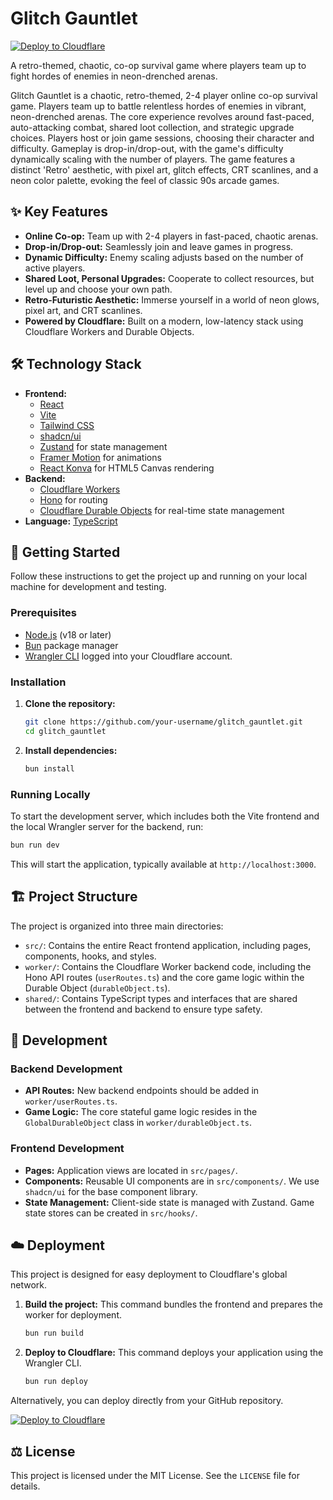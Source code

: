 # Glitch Gauntlet

[![Deploy to Cloudflare](https://deploy.workers.cloudflare.com/button)](https://deploy.workers.cloudflare.com/?url=https://github.com/Wilsman/glitch-gauntlet)

A retro-themed, chaotic, co-op survival game where players team up to fight hordes of enemies in neon-drenched arenas.

Glitch Gauntlet is a chaotic, retro-themed, 2-4 player online co-op survival game. Players team up to battle relentless hordes of enemies in vibrant, neon-drenched arenas. The core experience revolves around fast-paced, auto-attacking combat, shared loot collection, and strategic upgrade choices. Players host or join game sessions, choosing their character and difficulty. Gameplay is drop-in/drop-out, with the game's difficulty dynamically scaling with the number of players. The game features a distinct 'Retro' aesthetic, with pixel art, glitch effects, CRT scanlines, and a neon color palette, evoking the feel of classic 90s arcade games.

## ✨ Key Features

-   **Online Co-op:** Team up with 2-4 players in fast-paced, chaotic arenas.
-   **Drop-in/Drop-out:** Seamlessly join and leave games in progress.
-   **Dynamic Difficulty:** Enemy scaling adjusts based on the number of active players.
-   **Shared Loot, Personal Upgrades:** Cooperate to collect resources, but level up and choose your own path.
-   **Retro-Futuristic Aesthetic:** Immerse yourself in a world of neon glows, pixel art, and CRT scanlines.
-   **Powered by Cloudflare:** Built on a modern, low-latency stack using Cloudflare Workers and Durable Objects.

## 🛠️ Technology Stack

-   **Frontend:**
    -   [React](https://react.dev/)
    -   [Vite](https://vitejs.dev/)
    -   [Tailwind CSS](https://tailwindcss.com/)
    -   [shadcn/ui](https://ui.shadcn.com/)
    -   [Zustand](https://zustand-demo.pmnd.rs/) for state management
    -   [Framer Motion](https://www.framer.com/motion/) for animations
    -   [React Konva](https://konvajs.org/docs/react/index.html) for HTML5 Canvas rendering
-   **Backend:**
    -   [Cloudflare Workers](https://workers.cloudflare.com/)
    -   [Hono](https://hono.dev/) for routing
    -   [Cloudflare Durable Objects](https://developers.cloudflare.com/durable-objects/) for real-time state management
-   **Language:** [TypeScript](https://www.typescriptlang.org/)

## 🚀 Getting Started

Follow these instructions to get the project up and running on your local machine for development and testing.

### Prerequisites

-   [Node.js](https://nodejs.org/) (v18 or later)
-   [Bun](https://bun.sh/) package manager
-   [Wrangler CLI](https://developers.cloudflare.com/workers/wrangler/install-and-update/) logged into your Cloudflare account.

### Installation

1.  **Clone the repository:**
    ```bash
    git clone https://github.com/your-username/glitch_gauntlet.git
    cd glitch_gauntlet
    ```

2.  **Install dependencies:**
    ```bash
    bun install
    ```

### Running Locally

To start the development server, which includes both the Vite frontend and the local Wrangler server for the backend, run:

```bash
bun run dev
```

This will start the application, typically available at `http://localhost:3000`.

## 🏗️ Project Structure

The project is organized into three main directories:

-   `src/`: Contains the entire React frontend application, including pages, components, hooks, and styles.
-   `worker/`: Contains the Cloudflare Worker backend code, including the Hono API routes (`userRoutes.ts`) and the core game logic within the Durable Object (`durableObject.ts`).
-   `shared/`: Contains TypeScript types and interfaces that are shared between the frontend and backend to ensure type safety.

## 🔧 Development

### Backend Development

-   **API Routes:** New backend endpoints should be added in `worker/userRoutes.ts`.
-   **Game Logic:** The core stateful game logic resides in the `GlobalDurableObject` class in `worker/durableObject.ts`.

### Frontend Development

-   **Pages:** Application views are located in `src/pages/`.
-   **Components:** Reusable UI components are in `src/components/`. We use `shadcn/ui` for the base component library.
-   **State Management:** Client-side state is managed with Zustand. Game state stores can be created in `src/hooks/`.

## ☁️ Deployment

This project is designed for easy deployment to Cloudflare's global network.

1.  **Build the project:**
    This command bundles the frontend and prepares the worker for deployment.
    ```bash
    bun run build
    ```

2.  **Deploy to Cloudflare:**
    This command deploys your application using the Wrangler CLI.
    ```bash
    bun run deploy
    ```

Alternatively, you can deploy directly from your GitHub repository.

[![Deploy to Cloudflare](https://deploy.workers.cloudflare.com/button)](https://deploy.workers.cloudflare.com/?url=https://github.com/Wilsman/glitch-gauntlet)

## ⚖️ License

This project is licensed under the MIT License. See the `LICENSE` file for details.